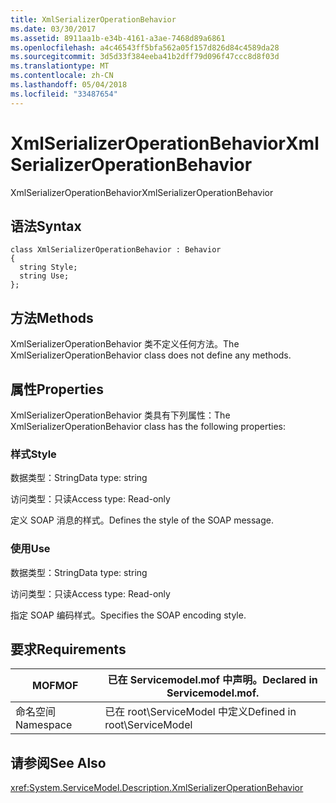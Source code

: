 ```yaml
---
title: XmlSerializerOperationBehavior
ms.date: 03/30/2017
ms.assetid: 8911aa1b-e34b-4161-a3ae-7468d89a6861
ms.openlocfilehash: a4c46543ff5bfa562a05f157d826d84c4589da28
ms.sourcegitcommit: 3d5d33f384eeba41b2dff79d096f47ccc8d8f03d
ms.translationtype: MT
ms.contentlocale: zh-CN
ms.lasthandoff: 05/04/2018
ms.locfileid: "33487654"
---
```

# <a name="xmlserializeroperationbehavior"></a><span data-ttu-id="b5858-102">XmlSerializerOperationBehavior</span><span class="sxs-lookup"><span data-stu-id="b5858-102">XmlSerializerOperationBehavior</span></span>
<span data-ttu-id="b5858-103">XmlSerializerOperationBehavior</span><span class="sxs-lookup"><span data-stu-id="b5858-103">XmlSerializerOperationBehavior</span></span>  
  
## <a name="syntax"></a><span data-ttu-id="b5858-104">语法</span><span class="sxs-lookup"><span data-stu-id="b5858-104">Syntax</span></span>  
  
```  
class XmlSerializerOperationBehavior : Behavior  
{  
  string Style;  
  string Use;  
};  
```  
  
## <a name="methods"></a><span data-ttu-id="b5858-105">方法</span><span class="sxs-lookup"><span data-stu-id="b5858-105">Methods</span></span>  
 <span data-ttu-id="b5858-106">XmlSerializerOperationBehavior 类不定义任何方法。</span><span class="sxs-lookup"><span data-stu-id="b5858-106">The XmlSerializerOperationBehavior class does not define any methods.</span></span>  
  
## <a name="properties"></a><span data-ttu-id="b5858-107">属性</span><span class="sxs-lookup"><span data-stu-id="b5858-107">Properties</span></span>  
 <span data-ttu-id="b5858-108">XmlSerializerOperationBehavior 类具有下列属性：</span><span class="sxs-lookup"><span data-stu-id="b5858-108">The XmlSerializerOperationBehavior class has the following properties:</span></span>  
  
### <a name="style"></a><span data-ttu-id="b5858-109">样式</span><span class="sxs-lookup"><span data-stu-id="b5858-109">Style</span></span>  
 <span data-ttu-id="b5858-110">数据类型：String</span><span class="sxs-lookup"><span data-stu-id="b5858-110">Data type: string</span></span>  
  
 <span data-ttu-id="b5858-111">访问类型：只读</span><span class="sxs-lookup"><span data-stu-id="b5858-111">Access type: Read-only</span></span>  
  
 <span data-ttu-id="b5858-112">定义 SOAP 消息的样式。</span><span class="sxs-lookup"><span data-stu-id="b5858-112">Defines the style of the SOAP message.</span></span>  
  
### <a name="use"></a><span data-ttu-id="b5858-113">使用</span><span class="sxs-lookup"><span data-stu-id="b5858-113">Use</span></span>  
 <span data-ttu-id="b5858-114">数据类型：String</span><span class="sxs-lookup"><span data-stu-id="b5858-114">Data type: string</span></span>  
  
 <span data-ttu-id="b5858-115">访问类型：只读</span><span class="sxs-lookup"><span data-stu-id="b5858-115">Access type: Read-only</span></span>  
  
 <span data-ttu-id="b5858-116">指定 SOAP 编码样式。</span><span class="sxs-lookup"><span data-stu-id="b5858-116">Specifies the SOAP encoding style.</span></span>  
  
## <a name="requirements"></a><span data-ttu-id="b5858-117">要求</span><span class="sxs-lookup"><span data-stu-id="b5858-117">Requirements</span></span>  
  
|<span data-ttu-id="b5858-118">MOF</span><span class="sxs-lookup"><span data-stu-id="b5858-118">MOF</span></span>|<span data-ttu-id="b5858-119">已在 Servicemodel.mof 中声明。</span><span class="sxs-lookup"><span data-stu-id="b5858-119">Declared in Servicemodel.mof.</span></span>|  
|---------|-----------------------------------|  
|<span data-ttu-id="b5858-120">命名空间</span><span class="sxs-lookup"><span data-stu-id="b5858-120">Namespace</span></span>|<span data-ttu-id="b5858-121">已在 root\ServiceModel 中定义</span><span class="sxs-lookup"><span data-stu-id="b5858-121">Defined in root\ServiceModel</span></span>|  
  
## <a name="see-also"></a><span data-ttu-id="b5858-122">请参阅</span><span class="sxs-lookup"><span data-stu-id="b5858-122">See Also</span></span>  
 <xref:System.ServiceModel.Description.XmlSerializerOperationBehavior>
